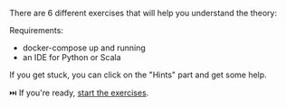 There are 6 different exercises that will help you understand the theory:


Requirements:
* docker-compose up and running
* an IDE for Python or Scala

If you get stuck, you can click on the "Hints" part and get some help.

⏭️ If you're ready, [start the exercises](/exercise1.md).
